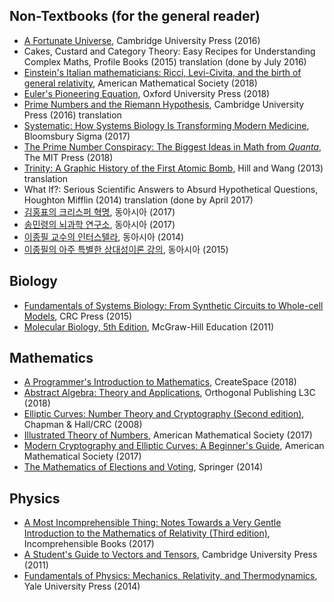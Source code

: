 ## Non-Textbooks (for the general reader)

* [A Fortunate Universe](a_fortunate_universe.md), Cambridge University Press (2016)
* Cakes, Custard and Category Theory: Easy Recipes for Understanding Complex Maths, Profile Books (2015) translation (done by July 2016)
* [Einstein's Italian mathematicians: Ricci, Levi-Civita, and the birth of general relativity](einsteins_italian_mathematicians.md), American Mathematical Society (2018)
* [Euler's Pioneering Equation](eulers_pioneering_equation.md), Oxford University Press (2018)
* [Prime Numbers and the Riemann Hypothesis](prime_numbers_and_riemann_hypothesis.md), Cambridge University Press (2016) translation
* [Systematic: How Systems Biology Is Transforming Modern Medicine](systematic.md), Bloomsbury Sigma (2017)
* [The Prime Number Conspiracy: The Biggest Ideas in Math from *Quanta*](prime_number_conspiracy.md), The MIT Press (2018)
* [Trinity: A Graphic History of the First Atomic Bomb](trinity.md), Hill and Wang (2013) translation
* What If?: Serious Scientific Answers to Absurd Hypothetical Questions, Houghton Mifflin (2014) translation (done by April 2017)
* [김홍표의 크리스퍼 혁명](crispr_revolution.md), 동아시아 (2017)
* [송민령의 뇌과학 연구소](neuroscience_lab.md), 동아시아 (2017)
* [이종필 교수의 인터스텔라](guide_to_the_science_behind_interstellar.md), 동아시아 (2014)
* [이종필의 아주 특별한 상대성이론 강의](mr_lees_very_special_lecture_on_the_theory_of_relativity.md), 동아시아 (2015)

## Biology

* [Fundamentals of Systems Biology: From Synthetic Circuits to Whole-cell Models](fundamentals_of_systems_biology.md), CRC Press (2015)
* [Molecular Biology, 5th Edition](molecular_biology_5th.md), McGraw-Hill Education (2011)

## Mathematics

* [A Programmer's Introduction to Mathematics](programmers_introduction_to_mathematics.md), CreateSpace (2018)
* [Abstract Algebra: Theory and Applications](abstract_algebra_theory_and_applications.md), Orthogonal Publishing L3C (2018)
* [Elliptic Curves: Number Theory and Cryptography (Second edition)](elliptic_curves_number_theory_and_cryptography.md), Chapman & Hall/CRC (2008)
* [Illustrated Theory of Numbers](illustrated_theory_of_numbers.md), American Mathematical Society (2017)
* [Modern Cryptography and Elliptic Curves: A Beginner's Guide](modern_cryptography_and_elliptic_curves.md), American Mathematical Society (2017)
* [The Mathematics of Elections and Voting](mathematics_of_elections_and_voting.md), Springer (2014)

## Physics

* [A Most Incomprehensible Thing: Notes Towards a Very Gentle Introduction to the Mathematics of Relativity (Third edition)](most_incomprehensible_thing.md), Incomprehensible Books (2017)
* [A Student's Guide to Vectors and Tensors](student_guide_to_vectors_and_tensors.md), Cambridge University Press (2011)
* [Fundamentals of Physics: Mechanics, Relativity, and Thermodynamics](fundamentals_of_physics.md), Yale University Press (2014)

